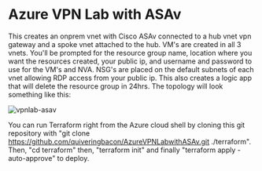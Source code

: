 # Azure VPN Lab with ASAv

This creates an onprem vnet with Cisco ASAv connected to a hub vnet vpn gateway and a spoke vnet attached to the hub. VM's are created in all 3 vnets. You'll be prompted for the resource group name, location where you want the resources created, your public ip, and username and password to use for the VM's and NVA. NSG's are placed on the default subnets of each vnet allowing RDP access from your public ip. This also creates a logic app that will delete the resource group in 24hrs. The topology will look something like this:

![vpnlab-asav](https://github.com/quiveringbacon/AzurevpnlabwithASAv/assets/128983862/1e379d69-6f6d-4dd5-819f-63d6cc443cfa)


You can run Terraform right from the Azure cloud shell by cloning this git repository with "git clone  https://github.com/quiveringbacon/AzureVPNLabwithASAv.git ./terraform".
Then, "cd terraform" then, "terraform init" and finally "terraform apply -auto-approve" to deploy.


